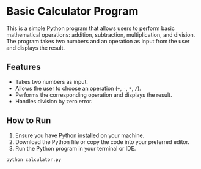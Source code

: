 # Basic Calculator Program

This is a simple Python program that allows users to perform basic mathematical operations: addition, subtraction, multiplication, and division. The program takes two numbers and an operation as input from the user and displays the result.

## Features

- Takes two numbers as input.
- Allows the user to choose an operation (`+`, `-`, `*`, `/`).
- Performs the corresponding operation and displays the result.
- Handles division by zero error.

## How to Run

1. Ensure you have Python installed on your machine.
2. Download the Python file or copy the code into your preferred editor.
3. Run the Python program in your terminal or IDE.

```bash
python calculator.py
